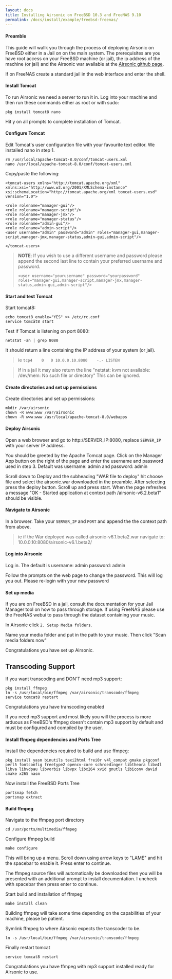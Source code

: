 ```yaml
---
layout: docs
title: Installing Airsonic on FreeBSD 10.3 and FreeNAS 9.10
permalink: /docs/install/example/freebsd-freenas/
---
```

#### Preamble

This guide will wallk you through the process of deploying Airsonic on FreeBSD either in a Jail on on the main system. The prerequisites are you have root access on your FreeBSD machine (or jail), the ip address of the machine (or jail) and the Airsonic war available at the [Airsonic github page](https://github.com/airsonic/airsonic/releases).

If on FreeNAS create a standard jail in the web interface and enter the shell.

#### Install Tomcat

To run Airsonic we need a server to run it in. Log into your machine and then run these commands either as root or with sudo:

```
pkg install tomcat8 nano
```

Hit y on all prompts to complete installation of Tomcat.

#### Configure Tomcat

Edit Tomcat's user configuration file with your favourite text editor. We installed nano in step 1.

```
rm /usr/local/apache-tomcat-8.0/conf/tomcat-users.xml
nano /usr/local/apache-tomcat-8.0/conf/tomcat-users.xml
```

Copy/paste the following:

```
<tomcat-users xmlns="http://tomcat.apache.org/xml"
xmlns:xsi="http://www.w3.org/2001/XMLSchema-instance"
xsi:schemaLocation="http://tomcat.apache.org/xml tomcat-users.xsd"
version="1.0">

<role rolename="manager-gui"/>
<role rolename="manager-script"/>
<role rolename="manager-jmx"/>
<role rolename="manager-status"/>
<role rolename="admin-gui"/>
<role rolename="admin-script"/>
<user username="admin" password="admin" roles="manager-gui,manager-script,manager-jmx,manager-status,admin-gui,admin-script"/>

</tomcat-users>
```

> **NOTE**: If you wish to use a different username and password please append the second last line to contain your preferred username and password.
> ```
> <user username="yourusername" password="yourpassword" roles="manager-gui,manager-script,manager-jmx,manager-status,admin-gui,admin-script"/>
> ```

#### Start and test Tomcat

Start tomcat8:

```
echo tomcat8_enable="YES" >> /etc/rc.conf
service tomcat8 start
```

Test if Tomcat is listening on port 8080:

```
netstat -an | grep 8080
```

It should return a line containing the IP address of your system (or jail).

> ie ```tcp4	0	0 10.0.0.10.8080	-.-	LISTEN ```

> If in a jail it may also return the line "netstat: kvm not available: /dev/mem: No such file or directory" This can be ignored.

#### Create directories and set up permissions

Create directories and set up permissions:

```
mkdir /var/airsonic
chown -R www:www /var/airsonic
chown -R www:www /usr/local/apache-tomcat-8.0/webapps
```

#### Deploy Airsonic

Open a web browser and go to http://SERVER_IP:8080, replace `SERVER_IP` with your server IP address.

You should be greeted by the Apache Tomcat page. Click on the Manager App button on the right of the page and enter the username and password used in step 3. Default was username: admin and password: admin

Scroll down to Deploy and the subheading "WAR file to deploy" hit choose file and select the airsonic.war downloaded in the preamble. After selecting press the deploy button. Scroll up and press start. When the page refreshes a message "OK - Started application at context path /airsonic-v6.2.beta1" should be visible.

#### Navigate to Airsonic

In a browser. Take your `SERVER_IP` and `PORT` and append the the context path from above.

> ie if the War deployed was called airsonic-v6.1.beta2.war navigate to:
> 10.0.0.10:8080/airsonic-v6.1.beta2/

#### Log into Airsonic

Log in. The default is username: admin password: admin

Follow the prompts on the web page to change the password. This will log you out. Please re-login with your new password

#### Set up media

If you are on FreeBSD in a jail, consult the documentation for your Jail Manager tool on how to pass through storage. If using FreeNAS please use the FreeNAS webui to pass through the dataset containing your music.

In Airsonic click `2. Setup Media folders`.

Name your media folder and put in the path to your music. Then click "Scan media folders now"

Congratulations you have set up Airsonic.

## Transcoding Support

If you want transcoding and DON'T need mp3 support:

```
pkg install ffmpeg
ln -s /usr/local/bin/ffmpeg /var/airsonic/transcode/ffmpeg
service tomcat8 restart
```

Congratulations you have transcoding enabled

If you need mp3 support and most likely you will the process is more arduous as FreeBSD's ffmpeg doesn't contain mp3 support by default and must be configured and compiled by the user.

#### Install ffmpeg dependencies and Ports Tree

Install the dependencies required to build and use ffmpeg:

```
pkg install yasm binutils texi2html frei0r v4l_compat gmake pkgconf perl5 fontconfig freetype2 opencv-core schroedinger libtheora libv4l libva libvdpau libvorbis libvpx libx264 xvid gnutls libiconv dav1d cmake x265 nasm
```

Now install the FreeBSD Ports Tree

```
portsnap fetch
portsnap extract
```

#### Build ffmpeg

Navigate to the ffmpeg port directory

```
cd /usr/ports/multimedia/ffmpeg
```

Configure ffmpeg build

```
make configure
```

This will bring up a menu. Scroll down using arrow keys to "LAME" and hit the spacebar to enable it. Press enter to continue.

The ffmpeg source files will automatically be downloaded then you will be presented with an additional prompt to install documentation. I uncheck with spacebar then press enter to continue.

Start build and installation of ffmpeg

```
make install clean
```

Building ffmpeg will take some time depending on the capabilities of your machine, please be patient.

Symlink ffmpeg to where Airsonic expects the transcoder to be.

```
ln -s /usr/local/bin/ffmpeg /var/airsonic/transcode/ffmpeg
```

Finally restart tomcat

```
service tomcat8 restart
```

Congratulations you have ffmpeg with mp3 support installed ready for Airsonic to use.
